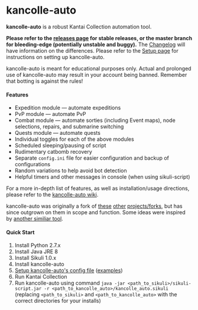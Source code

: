 # kancolle-auto

**kancolle-auto** is a robust Kantai Collection automation tool.

**Please refer to the [releases page](https://github.com/mrmin123/kancolle-auto/releases) for stable releases, or the master branch for bleeding-edge (potentially unstable and buggy).** The [Changelog](http://github.com/mrmin123/kancolle-auto/wiki/Changelog) will have information on the differences.  Please refer to the [Setup page](https://github.com/mrmin123/kancolle-auto/wiki/Setup) for instructions on setting up kancolle-auto.

kancolle-auto is meant for educational purposes only. Actual and prolonged use of kancolle-auto may result in your account being banned. Remember that botting is against the rules!

#### Features

* Expedition module &mdash; automate expeditions
* PvP module &mdash; automate PvP
* Combat module &mdash; automate sorties (including Event maps), node selections, repairs, and submarine switching
* Quests module &mdash; automate quests
* Individual toggles for each of the above modules
* Scheduled sleeping/pausing of script
* Rudimentary catbomb recovery
* Separate `config.ini` file for easier configuration and backup of configurations
* Random variations to help avoid bot detection
* Helpful timers and other messages in console (when using sikuli-script)

For a more in-depth list of features, as well as installation/usage directions, please refer to the [kancolle-auto wiki](http://github.com/mrmin123/kancolle-auto/wiki).

kancolle-auto was originally a fork of [these](https://github.com/amylase/kancolle-auto) [other](https://github.com/Yukariin/kancolle-auto) [projects/forks](https://github.com/kevin01523/kancolle-auto), but has since outgrown on them in scope and function. Some ideas were inspired by [another similiar tool](https://github.com/tantinevincent/Onegai-ooyodosan).

#### Quick Start

1. Install Python 2.7.x
2. Install Java JRE 8
3. Install Sikuli 1.0.x
4. Install kancolle-auto
5. [Setup kancolle-auto's config file](https://github.com/mrmin123/kancolle-auto/wiki/Setup-config.ini) ([examples](https://github.com/mrmin123/kancolle-auto/wiki/Example-configs))
6. Run Kantai Collection
7. Run kancolle-auto using command `java -jar <path_to_sikuli>/sikuli-script.jar -r <path_to_kancolle_auto>/kancolle_auto.sikuli` (replacing `<path_to_sikuli>` and `<path_to_kancolle_auto>` with the correct directories for your installs)
